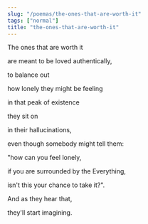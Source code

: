 ```yaml
---
slug: "/poemas/the-ones-that-are-worth-it"
tags: ["normal"]
title: "the-ones-that-are-worth-it"
---
```

The ones that are worth it

are meant to be loved authentically,

to balance out

how lonely they might be feeling

in that peak of existence

they sit on

in their hallucinations,

even though somebody might tell them:

"how can you feel lonely,

if you are surrounded by the Everything,

isn't this your chance to take it?".

And as they hear that,

they'll start imagining.